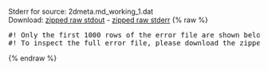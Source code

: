 Stderr for source:  2dmeta.md_working_1.dat   
Download: [zipped raw stdout](2dmeta.md_working_1.dat.plumed_master.stdout.txt.zip) - [zipped raw stderr](2dmeta.md_working_1.dat.plumed_master.stderr.txt.zip) 
{% raw %}
<pre>
#! Only the first 1000 rows of the error file are shown below
#! To inspect the full error file, please download the zipped raw stderr file above
</pre>
{% endraw %}
